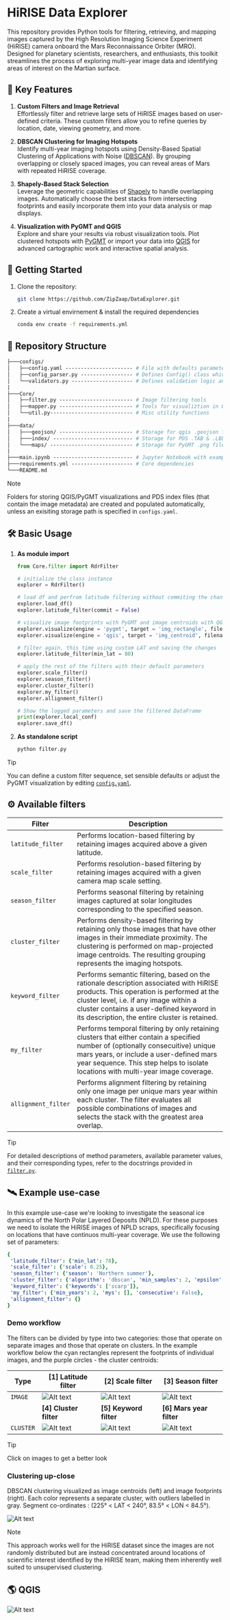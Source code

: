 # HiRISE Data Explorer

This repository provides Python tools for filtering, retrieving, and mapping images captured by the High Resolution Imaging Science Experiment (HiRISE) camera onboard the Mars Reconnaissance Orbiter (MRO). Designed for planetary scientists, researchers, and enthusiasts, this toolkit streamlines the process of exploring multi-year image data and identifying areas of interest on the Martian surface.

## :key: Key Features

1. **Custom Filters and Image Retrieval**  
   Effortlessly filter and retrieve large sets of HiRISE images based on user-defined criteria. These custom filters allow you to refine queries by location, date, viewing geometry, and more.

2. **DBSCAN Clustering for Imaging Hotspots**  
   Identify multi-year imaging hotspots using Density-Based Spatial Clustering of Applications with Noise ([DBSCAN](https://github.com/wangyiqiu/dbscan-python)). By grouping overlapping or closely spaced images, you can reveal areas of Mars with repeated HiRISE coverage.

3. **Shapely-Based Stack Selection**  
   Leverage the geometric capabilities of [Shapely](https://shapely.readthedocs.io/) to handle overlapping images. Automatically choose the best stacks from intersecting footprints and easily incorporate them into your data analysis or map displays.

4. **Visualization with PyGMT and QGIS**  
   Explore and share your results via robust visualization tools. Plot clustered hotspots with [PyGMT](https://www.pygmt.org/) or import your data into [QGIS](https://qgis.org/) for advanced cartographic work and interactive spatial analysis.

## :rocket: Getting Started

1. Clone the repository:

    ```bash
    git clone https://github.com/ZipZaap/DataExplorer.git
    ```

2. Create a virtual envirnement & install the required dependencies

    ```bash
    conda env create -f requirements.yml
    ```

## :open_file_folder: Repository Structure

```graphql
├───configs/
│   ├──config.yaml ---------------------- # File with defaults parameters
│   ├──config_parser.py ----------------- # Defines Config() class which stores the defaults
│   └──validators.py -------------------- # Defines validation logic and logging behavior
|
├───Core/
│   ├──filter.py ------------------------ # Image filtering tools
│   ├──mapper.py ------------------------ # Tools for visualiztion in QGIS/PyGMT
│   └──util.py--------------------------- # Misc utility functions
|
├───data/
│   ├───geojson/ ------------------------ # Storage for qgis .geojson files
│   ├───index/ -------------------------- # Storage for PDS .TAB & .LBL files
│   └───maps/ --------------------------- # Storage for PyGMT .png files
|
├───main.ipynb -------------------------- # Jupyter Notebook with examples
├───requirements.yml -------------------- # Core dependencies
└───README.md
```

> [!NOTE]
> Folders for storing QGIS/PyGMT visualizations and PDS index files (that contain the image metadata) are created and populated automatically, unless an exisiting storage path is specified in `configs.yaml`.

## :hammer_and_wrench: Basic Usage

1. **As module import**

    ```python
    from Core.filter import RdrFilter

    # initialize the class instance
    explorer = RdrFilter()

    # load df and perfrom latitude filtering without commiting the changes
    explorer.load_df()
    explorer.latitude_filter(commit = False)

    # visualize image footprints with PyGMT and image centroids with QGIS
    explorer.visualize(engine = 'pygmt', target = 'img_rectangle', filename = 'allignment_flt')
    explorer.visualize(engine = 'qgis', target = 'img_centroid', filename = 'allignment_flt')

    # filter again, this time using custom LAT and saving the changes
    explorer.latitude_filter(min_lat = 80)

    # apply the rest of the filters with their default parameters
    explorer.scale_filter()
    explorer.season_filter()
    explorer.cluster_filter()
    explorer.my_filter()
    explorer.allignment_filter()

    # Show the logged parameters and save the filtered DataFrame
    print(explorer.local_conf)
    explorer.save_df()
    ```

2. **As standalone script**

    ```bash
    python filter.py
    ```

> [!TIP]
> You can define a custom filter sequence, set sensible defaults or adjust the PyGMT visualization by editing [`config.yaml`](configs/config.yaml).

## :gear: Available filters

| Filter | Description |
| --- | --- |
| `latitude_filter` | Performs location-based filtering by retaining images acquired above a given latitude.|
| `scale_filter` | Performs resolution-based filtering by retaining images acquired with a given camera map scale setting. |
| `season_filter` | Performs seasonal filtering by retaining images captured at solar longitudes corresponding to the specified season. |
| `cluster_filter` | Performs density-based filtering by retaining only those images that have other images in their immediate proximity. The clustering is performed on map-projected image centroids. The resulting grouping represents the imaging hotspots.|
| `keyword_filter` | Performs semantic filtering, based on the rationale description associated with HiRISE products. This operation is performed at the cluster level, i.e. if any image within a cluster contains a user-defined keyword in its description, the entire cluster is retained.|
| `my_filter` | Performs temporal filtering by only retaining clusters that either contain a specified number of (optionally consecuitive) unique mars years, or include a user-defined mars year sequence. This step helps to isolate locations with multi-year image coverage. |
| `allignment_filter` | Performs alignment filtering by retaining only one image per unique mars year within each cluster. The filter evaluates all possible combinations of images and selects the stack with the greatest area overlap. |

> [!TIP]
> For detailed descriptions of method parameters, available parameter values, and their corresponding types, refer to the docstrings provided in [`filter.py`](Core/filter.py).

## :artificial_satellite: Example use-case

In this example use-case we're looking to investigate the seasonal ice dynamics of the North Polar Layered Deposits (NPLD). For these purposes we need to isolate the HiRISE images of NPLD scraps, specifically focusing on locations that have continuos multi-year coverage. We use the following set of parameters:

```yaml
{
 'latitude_filter': {'min_lat': 78},
 'scale_filter': {'scale': 0.25},
 'season_filter': {'season': 'Northern summer'},
 'cluster_filter': {'algorithm': 'dbscan', 'min_samples': 2, 'epsilon': 2000},
 'keyword_filter': {'keywords': ['scarp']},
 'my_filter': {'min_years': 2, 'mys': [], 'consecutive': False},
 'allignment_filter': {}
}
```

### Demo workflow

The filters can be divided by type into two categories: those that operate on separate images and those that operate on clusters. In the example workflow below the cyan rectangles represent the footprints of individual images, and the purple circles - the cluster centroids:

| Type | [1] Latitude filter | [2] Scale filter | [3] Season filter |
| --- | --- | --- | --- |
|`IMAGE`| ![Alt text](figures/latitude_flt.png "image title") | ![Alt text](figures/scale_flt.png "image title") | ![Alt text](figures/season_flt.png "image title") |
|| **[4] Cluster filter** | **[5] Keyword filter** | **[6] Mars year filter**  |
|`CLUSTER`| ![Alt text](figures/cluster_flt.png "image title") | ![Alt text](figures/keyword_flt.png "image title") | ![Alt text](figures/my_flt.png "image title") |

> [!TIP]
> Click on images to get a better look

### Clustering up-close

DBSCAN clustering visualized as image centroids (left) and image footprints (right). Each color represents a separate cluster, with outliers labelled in gray. Segment co-ordinates : (225&deg; < LAT < 240&deg;, 83.5&deg; < LON < 84.5&deg;).

![Alt text](figures/clusters_sector.png "image title")

> [!NOTE]
> This approach works well for the HiRISE dataset since the images are not randomly distributed but are instead concentrated around locations of scientific interest identified by the HiRISE team, making them inherently well suited to unsupervised clustering.

## :earth_americas: QGIS

![Alt text](figures/qgis_example.gif "image title")